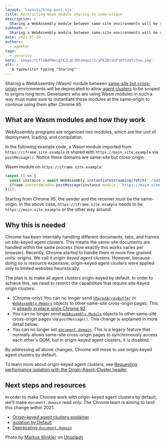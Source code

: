 ```yaml
---
layout: 'layouts/blog-post.njk'
title: Restricting Wasm module sharing to same-origin
description: >
  Sharing a WebAssembly module between same-site environments will be restricted to just same-origin.
subhead: >
  Sharing a WebAssembly module between same-site environments will be restricted to just same-origin.
date: 2021-07-29
authors:
  - agektmr
tags:
  - security
hero: 'image/YLflGBAPWecgtKJLqCJHSzHqe2J2/yPKZBcoGP1HTtUUtv3nw.jpg'
alt: >
  'A typewriter typing "Sharing"'
---
```


Sharing a WebAssembly (Wasm) module between [same-site but
cross-origin](https://web.dev/same-site-same-origin/) environments will be
deprecated to allow [agent
clusters](https://html.spec.whatwg.org/multipage/origin.html#origin-keyed-agent-clusters)
to be scoped to origins long term. Developers who are using Wasm modules in such
a way must make sure to instantiate those modules at the same-origin to continue
using them after Chrome 95.

## What are Wasm modules and how they work

WebAssembly programs are organized into modules, which are the unit of
deployment, loading, and compilation.

In the following example code, a Wasm module imported from
`https://iframe.site.example` is shared with `https://main.site.example` via
`postMessage()`. Notice these domains are same-site but cross-origin.

Wasm module on `https://iframe.site.example`:

```javascript
(async () => {
  const instance = await WebAssembly.instantiateStreaming(fetch('./add.wasm'), {});
  iframe.contentWindow.postMessage(instance.module, `https://main.site.example`);
})();
```

Starting from Chrome 95, the sender and the receiver must be the same-origin. In
the above case, `https://iframe.site.example` needs to be
`https://main.site.example` or the other way around.

## Why this is needed

Chrome has been internally handling different documents, tabs, and frames on
site-keyed agent clusters. This means the same-site documents are handled within
the same process (how exactly this works varies per browser). Recently, Chrome
started to handle them in more fine grained units: origins. We call it
*origin-keyed agent clusters*. However, because doing so is resource expensive,
origin-keyed agent clusters were applied only to limited websites heuristically.

The plan is to make all agent clusters origin-keyed by default. In order to
achieve this, we need to restrict the capabilities that require site-keyed
origin clusters:

* (Chrome-only) You can no longer send
  [`SharedArrayBuffer`](https://developer.mozilla.org/docs/Web/JavaScript/Reference/Global_Objects/SharedArrayBuffer)
  or
  [`WebAssembly.Memory`](https://developer.mozilla.org/docs/Web/JavaScript/Reference/Global_Objects/WebAssembly/Memory)
  objects to other same-site cross-origin pages. This is [already in place since
  Chrome 92](https://developer.chrome.com/blog/enabling-shared-array-buffer/).
* You can no longer send
  [`WebAssembly.Module`](https://developer.mozilla.org/docs/Web/JavaScript/Reference/Global_Objects/WebAssembly/Module)
  objects to other same-site cross-origin pages via `postMessage()`. This change
  is explained in more detail below..
* You can no longer set
  [`document.domain`](https://developer.mozilla.org/docs/Web/API/Document/domain).
  This is a legacy feature that normally allows same-site cross-origin pages to
  synchronously access each other's DOM, but in origin-keyed agent clusters, it
  is disabled.

By addressing all above changes, Chrome will move to use origin-keyed agent
clusters by default.

To learn more about origin-keyed agent clusters, see [Requesting performance
isolation with the Origin-Agent-Cluster
header](https://web.dev/origin-agent-cluster/).

## Next steps and resources

In order to make Chrome work with origin-keyed agent clusters by default, we'll
make `document.domain` read only. The Chrome team is aiming to land this change
within 2021.

* [Origin-keyed agent clusters
  explainer](https://github.com/WICG/origin-agent-cluster)
* [Isolation by Default](https://speakerdeck.com/mikewest/isolation-by-default)
* [Deprecating
  `document.domain`](https://github.com/mikewest/deprecating-document-domain)

Photo by [Markus
Winkler](https://unsplash.com/@markuswinkler?utm_source=unsplash&utm_medium=referral&utm_content=creditCopyText)
on
[Unsplash](https://unsplash.com/?utm_source=unsplash&utm_medium=referral&utm_content=creditCopyText)
